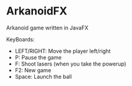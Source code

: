 # ArkanoidFX
Arkanoid game written in JavaFX

KeyBoards:
<ul>
  <li>LEFT/RIGHT: Move the player left/right</li>
  <li>P: Pause the game</li>
  <li>F: Shoot lasers (when you take the powerup)</li>
  <li>F2: New game</li>
  <li>Space: Launch the ball</li>
</ul>
